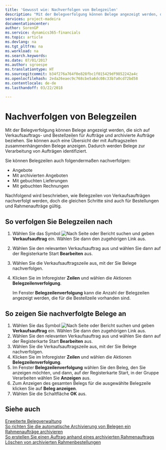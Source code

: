 ```yaml
---
title: 'Gewusst wie: Nachverfolgen von Belegzeilen'
description: "Mit der Belegverfolgung können Belege angezeigt werden, die sich auf Verkaufsauftrags- und Bestellzeilen für Aufträge und archivierte Aufträge beziehen. Sie können auch eine Übersicht der mit Auftragszeilen zusammenhängenden Belege anzeigen."
services: project-madeira
documentationcenter: 
author: SorenGP
ms.service: dynamics365-financials
ms.topic: article
ms.devlang: na
ms.tgt_pltfrm: na
ms.workload: na
ms.search.keywords: 
ms.date: 07/01/2017
ms.author: sgroespe
ms.translationtype: HT
ms.sourcegitcommit: b34f276a764f0e828fbc1f015429df9852242a4c
ms.openlocfilehash: 2eda26eaec9c768cbe5a6dc08c33b7a0cd72bd58
ms.contentlocale: de-de
ms.lasthandoff: 03/22/2018

---
```

# <a name="track-document-lines"></a>Nachverfolgen von Belegzeilen
Mit der Belegverfolgung können Belege angezeigt werden, die sich auf Verkaufsauftrags- und Bestellzeilen für Aufträge und archivierte Aufträge beziehen. Sie können auch eine Übersicht der mit Auftragszeilen zusammenhängenden Belege anzeigen. Dadurch werden Belege zur Verarbeitung von Aufträgen identifiziert.  

Sie können Belegzeilen auch folgendermaßen nachverfolgen:  

- Angebote  
- Mit archivierten Angeboten  
- Mit gebuchten Lieferungen  
- Mit gebuchten Rechnungen  

Nachfolgend wird beschrieben, wie Belegzeilen von Verkaufsaufträgen nachverfolgt werden, doch die gleichen Schritte sind auch für Bestellungen und Rahmenaufträge gültig.  

## <a name="to-track-document-lines"></a>So verfolgen Sie Belegzeilen nach  

1.  Wählen Sie das Symbol ![Nach Seite oder Bericht suchen](../../media/ui-search/search_small.png "Nach Seite oder Bericht suchen") und geben **Verkaufsauftrag** ein. Wählen Sie dann den zugehörigen Link aus.  
2.  Wählen Sie den relevanten Verkaufsauftrag aus und wählen Sie dann auf der Registerkarte Start **Bearbeiten** aus.  
3.  Wählen Sie die Verkaufsauftragszeile aus, mit der Sie Belege nachverfolgen.  
4.  Klicken Sie im Inforegister **Zeilen** und wählen die  Aktionen **Belegzeilenverfolgung**.  

    Im Fenster **Belegzeilenverfolgung** kann die Anzahl der Belegzeilen angezeigt werden, die für die Bestellzeile vorhanden sind.  

## <a name="to-view-tracked-documents"></a>So zeigen Sie nachverfolgte Belege an  

1.  Wählen Sie das Symbol ![Nach Seite oder Bericht suchen](../../media/ui-search/search_small.png "Nach Seite oder Bericht suchen") und geben **Verkaufsauftrag** ein. Wählen Sie dann den zugehörigen Link aus.  
2.  Wählen Sie den relevanten Verkaufsauftrag aus und wählen Sie dann auf der Registerkarte Start **Bearbeiten** aus.  
3.  Wählen Sie die Verkaufsauftragszeile aus, mit der Sie Belege nachverfolgen.  
4.  Klicken Sie im Inforegister **Zeilen** und wählen die  Aktionen **Belegzeilenverfolgung**.  
5.  Im Fenster **Belegzeilenverfolgung** wählen Sie den Beleg, den Sie anzeigen möchten, und dann, auf der Registerkarte Start, in der Gruppe Verarbeiten wählen Sie **Anzeigen** aus.  
6.  Zum Anzeigen des gesamten Belegs für die ausgewählte Belegzeile klicken Sie auf **Beleg anzeigen**.  
7.  Wählen Sie die Schaltfläche **OK** aus.  

## <a name="see-also"></a>Siehe auch  
 [Erweiterte Belegverwaltung](enhanced-document-management.md)   
 [So richten Sie die automatische Archivierung von Belegen ein](how-to-set-up-automatic-archiving-of-documents.md)   
 [Rahmenaufträge archivieren](how-to-archive-blanket-orders.md)   
 [So erstellen Sie einen Auftrag anhand eines archivierten Rahmenauftrags](how-to-create-an-order-from-an-archived-blanket-order.md)   
 [Löschen von archivierten Rahmenbestellungen](how-to-delete-archived-blanket-orders.md)

